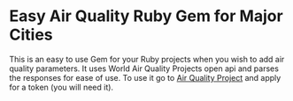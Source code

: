 # Easy Air Quality Ruby Gem for Major Cities
This is an easy to use Gem for your Ruby projects when you wish to add air quality parameters. It uses World Air Quality Projects open api and parses the responses for ease of use. To use it go to [Air Quality Project](aqicn.org) and apply for a token (you will need it).

